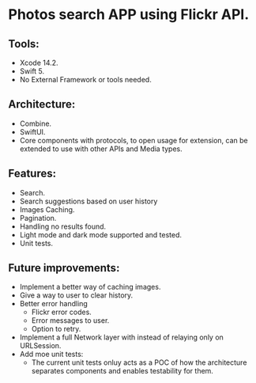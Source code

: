# Photos search APP using Flickr API.

## Tools:
- Xcode 14.2.
- Swift 5.
- No External Framework or tools needed.

## Architecture:
- Combine.
- SwiftUI.
- Core components with protocols, to open usage for extension, can be extended to use with other APIs and Media types.


## Features:
- Search.
- Search suggestions based on user history
- Images Caching.
- Pagination.
- Handling no results found. 
- Light mode and dark mode supported and tested.
- Unit tests.


## Future improvements:
- Implement a better way of caching images.
- Give a way to user to clear history.
- Better error handling
    - Flickr error codes.
    - Error messages to user.
    - Option to retry.
- Implement a full Network layer with instead of relaying only on URLSession.
- Add moe unit tests:
     - The current unit tests onluy acts as a POC of how the architecture separates components and enables testability for them.
     
